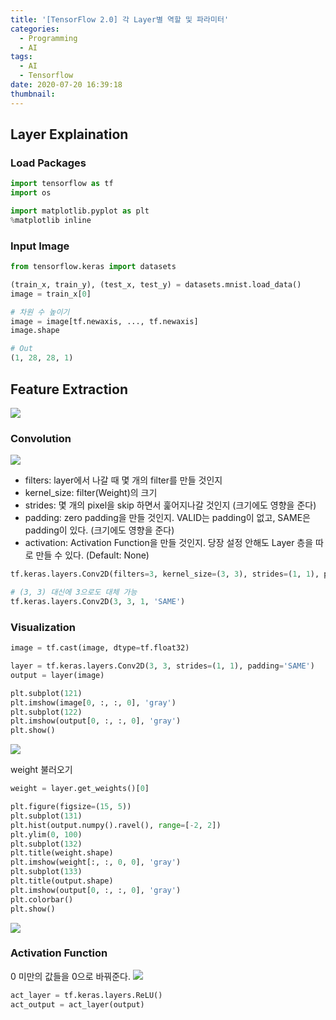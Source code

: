```yaml
---
title: '[TensorFlow 2.0] 각 Layer별 역할 및 파라미터'
categories:
  - Programming
  - AI
tags:
  - AI
  - Tensorflow
date: 2020-07-20 16:39:18
thumbnail:
---
```


## Layer Explaination

### Load Packages

```python
import tensorflow as tf
import os

import matplotlib.pyplot as plt
%matplotlib inline
```

### Input Image

```python
from tensorflow.keras import datasets

(train_x, train_y), (test_x, test_y) = datasets.mnist.load_data()
image = train_x[0]

# 차원 수 높이기
image = image[tf.newaxis, ..., tf.newaxis]
image.shape

# Out
(1, 28, 28, 1)
```

## Feature Extraction

![](/images/ai/dev/4.png)

### Convolution

![](/images/ai/dev/5.png)

- filters: layer에서 나갈 때 몇 개의 filter를 만들 것인지
- kernel_size: filter(Weight)의 크기
- strides: 몇 개의 pixel을 skip 하면서 훑어지나갈 것인지 (크기에도 영향을 준다)
- padding: zero padding을 만들 것인지. VALID는 padding이 없고, SAME은 padding이 있다. (크기에도 영향을 준다)
- activation: Activation Function을 만들 것인지. 당장 설정 안해도 Layer 층을 따로 만들 수 있다. (Default: None)

```python
tf.keras.layers.Conv2D(filters=3, kernel_size=(3, 3), strides=(1, 1), padding='SAME', activation='relu')

# (3, 3) 대신에 3으로도 대체 가능
tf.keras.layers.Conv2D(3, 3, 1, 'SAME')
```

### Visualization

```python
image = tf.cast(image, dtype=tf.float32)

layer = tf.keras.layers.Conv2D(3, 3, strides=(1, 1), padding='SAME')
output = layer(image)
```

```python
plt.subplot(121)
plt.imshow(image[0, :, :, 0], 'gray')
plt.subplot(122)
plt.imshow(output[0, :, :, 0], 'gray')
plt.show()
```

![](/images/ai/dev/6.png)

weight 불러오기

```python
weight = layer.get_weights()[0]

plt.figure(figsize=(15, 5))
plt.subplot(131)
plt.hist(output.numpy().ravel(), range=[-2, 2])
plt.ylim(0, 100)
plt.subplot(132)
plt.title(weight.shape)
plt.imshow(weight[:, :, 0, 0], 'gray')
plt.subplot(133)
plt.title(output.shape)
plt.imshow(output[0, :, :, 0], 'gray')
plt.colorbar()
plt.show()
```

![](/images/ai/dev/7.png)

### Activation Function

0 미만의 값들을 0으로 바꿔준다.
![](/images/ai/dev/8.png)

```python
act_layer = tf.keras.layers.ReLU()
act_output = act_layer(output)


```
